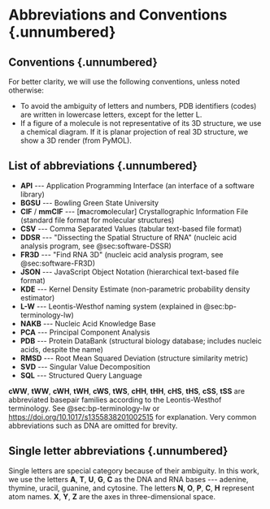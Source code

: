 # Abbreviations and Conventions {.unnumbered}


## Conventions {.unnumbered}

For better clarity, we will use the following conventions, unless noted otherwise:

* To avoid the ambiguity of letters and numbers, PDB identifiers (codes) are written in lowercase letters, except for the letter L.
* If a figure of a molecule is not representative of its 3D structure, we use a chemical diagram. If it is planar projection of real 3D structure, we show a 3D render (from PyMOL).

## List of abbreviations {.unnumbered}

* **API** --- Application Programming Interface (an interface of a software library)
* **BGSU** --- Bowling Green State University
* **CIF** / **mmCIF** --- \[**m**acro**m**olecular\] Crystallographic Information File (standard file format for molecular structures)
* **CSV** --- Comma Separated Values (tabular text-based file format)
* **DDSR** --- "Dissecting the Spatial Structure of RNA" (nucleic acid analysis program, see @sec:software-DSSR)
* **FR3D** --- "Find RNA 3D" (nucleic acid analysis program, see @sec:software-FR3D)
* **JSON** --- JavaScript Object Notation (hierarchical text-based file format)
* **KDE** --- Kernel Density Estimate (non-parametric probability density estimator)
* **L-W** --- Leontis-Westhof naming system (explained in @sec:bp-terminology-lw)
* **NAKB** --- Nucleic Acid Knowledge Base
* **PCA** --- Principal Component Analysis
* **PDB** --- Protein DataBank (structural biology database; includes nucleic acids, despite the name)
* **RMSD** --- Root Mean Squared Deviation (structure similarity metric)
* **SVD** --- Singular Value Decomposition
* **SQL** --- Structured Query Language

**cWW**, **tWW**, **cWH**, **tWH**, **cWS**, **tWS**, **cHH**, **tHH**, **cHS**, **tHS**, **cSS**, **tSS** are abbreviated basepair families according to the Leontis-Westhof terminology. See @sec:bp-terminology-lw or <https://doi.org/10.1017/s1355838201002515> for explanation. Very common abbreviations such as DNA are omitted for brevity.

## Single letter abbreviations {.unnumbered}

Single letters are special category because of their ambiguity.
In this work, we use the letters **A**, **T**, **U**, **G**, **C** as the DNA and RNA bases --- adenine, thymine, uracil, guanine, and cytosine.
The letters **N**, **O**, **P**, **C**, **H** represent atom names.
**X**, **Y**, **Z** are the axes in three-dimensional space.

<!-- 
```
rg '\b[A-Z]{2,}\b' text/ --type md -o --no-filename --no-line-number | sort | uniq -c
``` -->
